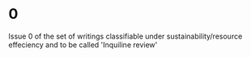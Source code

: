 # 0
Issue 0 of the set of writings classifiable under sustainability/resource effeciency and to be called 'Inquiline review'
